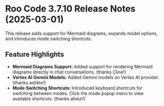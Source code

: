 # Roo Code 3.7.10 Release Notes (2025-03-01)

This release adds support for Mermaid diagrams, expands model options, and introduces mode switching shortcuts.

## Feature Highlights

*   **Mermaid Diagrams Support:** Added support for rendering Mermaid diagrams directly in chat conversations. (thanks Cline!)
*   **Vertex AI Gemini Models:** Added Gemini models on Vertex AI provider. (thanks ashktn!)
*   **Mode Switching Shortcuts:** Introduced keyboard shortcuts for switching between modes. Click the mode popup menu to view available shortcuts. (thanks aheizi!)
